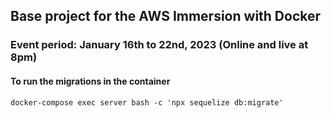 ## Base project for the AWS Immersion with Docker

### Event period: January 16th to 22nd, 2023 (Online and live at 8pm)

#### To run the migrations in the container

```
docker-compose exec server bash -c 'npx sequelize db:migrate'
```
